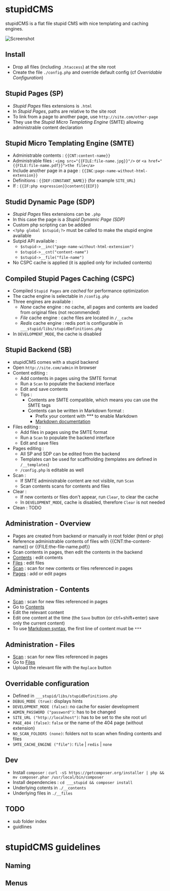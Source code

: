 stupidCMS
=========

stupidCMS is a flat file stupid CMS with nice templating and caching engines.

![Screenshot](http://grabs.lucasmouilleron.com/Screen%20Shot%202015-11-23%20at%2015.50.59.png)

Install
-------
- Drop all files (including `.htaccess`) at the site root
- Create the file `./config.php` and override default config (cf _Overridable Configuration_)
	

Stupid Pages (SP)
-----------------
- _Stupid Pages_ files extensions is `.html`
- In _Stupid Pages_, paths are relative to the site root
- To link from a page to another page, use `http://site.com/other-page`
- They use the _Stupid Micro Templating Engine_ (SMTE) allowing administrable content declaration

Stupid Micro Templating Engine (SMTE)
-------------------------------------
- Administrable contents : `{{CNT:content-name}}`
- Administrable files : `<img src="{{FILE:file-name.jpg}}"/>` or `<a href="{{FILE:file-name.pdf}}">the file</a>`
- Include another page in a page : `{{INC:page-name-without-html-extension}}`
- Definitions : `{{DEF:CONSTANT_NAME}}` (for example `SITE_URL`)
- If : `{{IF:php expression}}content{{EIF}}`

Studid Dynamic Page (SDP)
-------------------------
- _Stupid Pages_ files extensions can be `.php`
- In this case the page is a _Stupid Dynamic Page (SDP)_
- Custom php scripting can be addded
- `<?php global $stupid;?>` must be called to make the stupid engine available
- Sutpid API available :
    - `$stupid->__inc("page-name-without-html-extension")`
    - `$stupid->__cnt("content-name")`
    - `$stupid->__file("file-name")`
- No CSPC cache is applied (it is applied only for included contents)

Compiled Stupid Pages Caching (CSPC)
------------------------------------
- Compiled `Stupid Pages` are _cached_ for performance optimization
- The cache engine is selectable in `/config.php`
- Three engines are available : 
    - _None_ cache engine : no cache, all pages and contents are loaded from original files (not recommended)
    - _File_ cache engine : cache files are located in `/__cache`
    - _Redis_ cache engine : redis port is configurable in `___stupid/libs/stupidDefinitions.php`
- In `DEVELOPMENT_MODE`, the cache is disabled

Stupid Backend (SB)
-------------------
- stupidCMS comes with a stupid backend
- Open `http://site.com/admin` in browser
- Content editing :
    - Add contents in pages using the SMTE format
    - Run a `Scan` to populate the backend interface
    - Edit and save contents
    - Tips : 
        - Contents are SMTE compatible, which means you can use the SMTE tags
        - Contents can be written in Markdown format :
            - Prefix your content with *** to enable Markdown
            - [Markdown documentation](https://github.com/adam-p/markdown-here/wiki/Markdown-Cheatsheet)
- Files editing : 
    - Add files in pages using the SMTE format
    - Run a `Scan` to populate the backend interface
    - Edit and save files
- Pages editing :
    - All SP and SDP can be edited from the backend
    - Templates can be used for scaffholding (templates are defined in `/__templates`)
    - `/config.php` is editable as well
- Scan :
    - If SMTE administrable content are not visible, run `Scan`
    - Scan contents scans for contents and files
- Clear :
    - If new contents or files don't appear, run `Clear`, to clear the cache
    - In `DEVELOPMENT_MODE`, cache is disabled, therefore `Clear` is not needed
- Clean : TODO

Administration - Overview
-------------------------
- Pages are created from backend or manually in root folder (html or php)
- Reference administrable contents of files with {{CNT:the-content-name}} or {{FILE:the-file-name.pdf}}
- Scan contents in pages, then edit the contents in the backend
- [Contents](/admin/admin-contents) : edit contents
- [Files](/admin/admin-files) : edit files
- [Scan](/admin/scan) : scan for new contents or files referenced in pages
- [Pages](/admin/admin-pages) : add or edit pages

Administration - Contents
-------------------------
- [Scan](/admin/scan) : scan for new files referenced in pages
- Go to [Contents](/admin/admin-contents)
- Edit the relevant content
- Edit one content at the time (the `Save` button (or ctrl+shift+enter) save only the current content)
- To use [Markdown syntax](https://github.com/adam-p/markdown-here/wiki/Markdown-Cheatsheet), the first line of content must be `***`

Administration - Files
----------------------
- [Scan](/admin/scan) : scan for new files referenced in pages
- Go to [Files](/admin/admin-files)
- Upload the relevant file with the `Replace` button

Overridable configuration
-------------------------
- Defined in `___stupid/libs/stupidDefinitions.php`
- `DEBUG_MODE (true)`: displays hints
- `DEVELOPMENT_MODE (false)`: no cache for easier development
- `ADMIN_PASSWORD ("password")`: has to be changed
- `SITE_URL ("http://localhost")`: has to be set to the site root url
- `PAGE_404 (false)`: `false` or the name of the 404 page (without extension)
- `NO_SCAN_FOLDERS (none)`: folders not to scan when finding contents and files
- `SMTE_CACHE_ENGINE ("file")`: `file` | `redis` | `none`

Dev
---
- Install `composer` : `curl -sS https://getcomposer.org/installer | php && mv composer.phar /usr/local/bin/composer`
- Install dependencies : `cd ___stupid && composer install`
- Underlying cotents in `./__contents`
- Underlying files in `./__files`

TODO
----
- sub folder index
- guidlines

stupidCMS guidelines
====================

Naming
------

Menus
-----